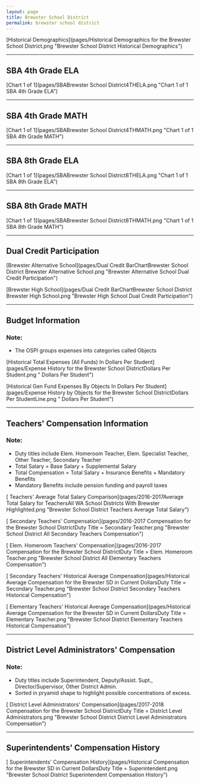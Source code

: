 ```yaml
---
layout: page
title: Brewster School District
permalink: brewster school district
---
```



[Historical Demographics](pages/Historical Demographics for the Brewster School District.png "Brewster School District Historical Demographics")

___

## SBA 4th Grade ELA

[Chart 1 of 1](pages/SBABrewster School District4THELA.png "Chart 1 of 1 SBA 4th Grade ELA")


___

## SBA 4th Grade MATH

[Chart 1 of 1](pages/SBABrewster School District4THMATH.png "Chart 1 of 1 SBA 4th Grade MATH")


___

## SBA 8th Grade ELA

[Chart 1 of 1](pages/SBABrewster School District8THELA.png "Chart 1 of 1 SBA 8th Grade ELA")


___

## SBA 8th Grade MATH

[Chart 1 of 1](pages/SBABrewster School District8THMATH.png "Chart 1 of 1 SBA 8th Grade MATH")


___

## Dual Credit Participation

[Brewster Alternative School](pages/Dual Credit BarChartBrewster School District Brewster Alternative School.png "Brewster Alternative School Dual Credit Participation")

[Brewster High School](pages/Dual Credit BarChartBrewster School District Brewster High School.png "Brewster High School Dual Credit Participation")


___

## Budget Information
### Note:
- The OSPI groups expenses into categories called Objects

[Historical Total Expenses (All Funds) In Dollars Per Student](pages/Expense History for the Brewster School DistrictDollars Per Student.png " Dollars Per Student")

[Historical Gen Fund Expenses By Objects In Dollars Per Student](pages/Expense History by Objects for the Brewster School DistrictDollars Per StudentLine.png " Dollars Per Student")


___

## Teachers' Compensation Information
### Note:
- Duty titles include Elem. Homeroom Teacher, Elem. Specialist Teacher, Other Teacher, Secondary Teacher
- Total Salary = Base Salary + Supplemental Salary
- Total Compensation = Total Salary + Insurance Benefits + Mandatory Benefits
- Mandatory Benefits include pension funding and payroll taxes

[ Teachers' Average Total Salary Comparison](pages/2016-2017Average Total Salary for TeachersAll WA School Districts With Brewster Highlighted.png "Brewster School District Teachers Average Total Salary")

[ Secondary Teachers' Compensation](pages/2016-2017 Compensation for the Brewster School DistrictDuty Title = Secondary Teacher.png "Brewster School District All Secondary Teachers Compensation")

[ Elem. Homeroom Teachers' Compensation](pages/2016-2017 Compensation for the Brewster School DistrictDuty Title = Elem. Homeroom Teacher.png "Brewster School District All Elementary Teachers Compensation")

[ Secondary Teachers' Historical Average Compensation](pages/Historical Average Compensation for the Brewster SD in Current DollarsDuty Title = Secondary Teacher.png "Brewster School District Secondary Teachers Historical Compensation")

[ Elementary Teachers' Historical Average Compensation](pages/Historical Average Compensation for the Brewster SD in Current DollarsDuty Title = Elementary Teacher.png "Brewster School District Elementary Teachers Historical Compensation")


___

## District Level Administrators' Compensation

### Note:
- Duty titles include Superintendent, Deputy/Assist. Supt., Director/Supervisor, Other District Admin.
- Sorted in pryamid shape to highlight possible concentrations of excess.

[ District Level Administrators' Compensation](pages/2017-2018 Compensation for the Brewster School DistrictDuty Title = District Level Administrators.png "Brewster School District District Level Administrators Compensation")


___

## Superintendents' Compensation History

[ Superintendents' Compensation History](pages/Historical Compensation for the Brewster SD in Current DollarsDuty Title = Superintendent.png "Brewster School District Superintendent Compensation History")

